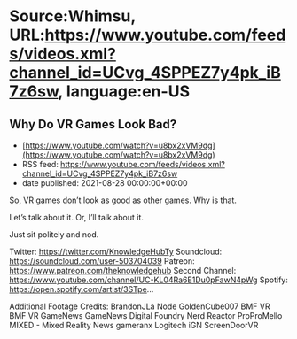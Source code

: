 # Source:Whimsu, URL:https://www.youtube.com/feeds/videos.xml?channel_id=UCvg_4SPPEZ7y4pk_iB7z6sw, language:en-US

## Why Do VR Games Look Bad?
 - [https://www.youtube.com/watch?v=u8bx2xVM9dg](https://www.youtube.com/watch?v=u8bx2xVM9dg)
 - RSS feed: https://www.youtube.com/feeds/videos.xml?channel_id=UCvg_4SPPEZ7y4pk_iB7z6sw
 - date published: 2021-08-28 00:00:00+00:00

So, VR games don’t look as good as other games. Why is that.

Let’s talk about it. Or, I’ll talk about it.

Just sit politely and nod.

Twitter: https://twitter.com/KnowledgeHubTy
Soundcloud: https://soundcloud.com/user-503704039
Patreon: https://www.patreon.com/theknowledgehub
Second Channel: https://www.youtube.com/channel/UC-KL04Ra6E1Du0pFawN4pWg
Spotify: https://open.spotify.com/artist/3STpe...


Additional Footage Credits:
BrandonJLa
Node
GoldenCube007
BMF VR
BMF VR
GameNews
GameNews
Digital Foundry
Nerd Reactor
ProProMello
MIXED - Mixed Reality News
gameranx
Logitech
iGN
ScreenDoorVR

